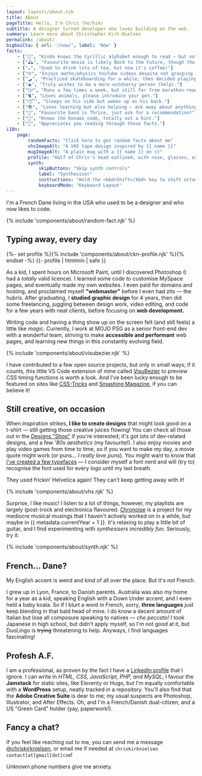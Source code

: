```yaml
---
layout: layouts/about.njk
title: About
pageTitle: Hello, I'm Chris (he/him)
subtitle: A designer turned developer who loves building on the web.
summary: Learn more about Christopher Kirk-Nielsen
permalink: /about/
bigboiCta: { url: '/now/', label: 'Now' }
facts:
    - ["👀", "Kinda knows the Cyrillic alphabet enough to read — but not understand — sentences."]
    - ["🕰", "Favourite movie is likely Back to the Future, though the dad is a creep."]
    - ["☕️", "Used to drink lots of tea, but now it's coffee!"]
    - ["🤓", "Enjoys maths/physics YouTube videos despite not grasping everything."]
    - ["🛹", "Practiced skateboarding for a while, then decided playing Tony Hawk was safer."]
    - ["⛰", "Truly wishes to be a more outdoorsy person (help)."]
    - ["🏃‍♂️", "Runs a few times a week, but still far from marathon-ready."]
    - ["🐈", "Loves animals, please introduce your pet."]
    - ["😴", "Sleeps on his side but wakes up on his back."]
    - ["📚", "Loves learning but also helping — ask away about anything!"]
    - ["🎸", "Favourite band is Thrice, just ask for a recommendation!"]
    - ["👾", "Knows the Konami code, totally not a hint."]
    - ["💜", "Appreciates you reading through these facts."]
i18n:
    page:
        randomFacts: "Click here to get random facts about me"
        vhsImageAlt: "A VHS tape design inspired by {{ name }}"
        mugImageAlt: "A plain mug with a {{ name }} on it"
        profile: "Half of Chris's head outlined, with nose, glasses, eyebrows and beard drawn"
        synth:
            skipButtons: "Skip synth controls"
            label: "Synthesiser"
            instructions: "Hold the <kbd>Shift</kbd> key to shift octaves"
            keyboardMode: "Keyboard Layout"
---
```


<p class="u-fontWeight-bold">I'm a <span class="about-country" data-flag="🇫🇷" data-icon="🥖">French</span> <span class="about-country" data-flag="🇩🇰" data-icon="🧜‍♀️">Dane</span> living in the <span class="about-country" data-flag="🇺🇸" data-icon="🏈">USA</span> who used to be a designer and who now likes to code.</p>

{% include 'components/about/random-fact.njk' %}

## Typing away, every day

<div class="about-first">
{%- set profile %}{% include 'components/about/ckn-profile.njk' %}{% endset -%}
{{- profile | htmlmin | safe }}

As a kid, I spent hours on Microsoft Paint, until I discovered Photoshop (I had a *totally* valid licence). I learned some code to customise MySpace pages, and eventually made my own websites. I even paid for domains and hosting, and proclaimed myself **"webmaster"** before I even had zits — the hubris. After graduating, I **studied graphic design** for 4 years, then did some freelancing, juggling between design work, video editing, and code for a few years with neat clients, before focusing on **web development.**

</div>

Writing code and having a thing show up on the screen felt (and still feels) a little like <em class="about-emoji" data-emoji="✨">magic</em>. Currently, I work at MOJO PSG as a senior front-end dev with a wonderful team, striving to make **accessible and performant** web pages, and learning new things in this constantly evolving field.

{% include 'components/about/visubezier.njk' %}

<p data-about="opensource">
I have contributed to a few open source projects, but only in small ways; if it counts, this little VS Code extension of mine called <a href="https://marketplace.visualstudio.com/items?itemName=chriskirknielsen.visubezier">VisuBezier</a> to preview CSS timing functions is worth a look. And I've been lucky enough to be featured on sites like <a href="https://css-tricks.com/author/chriskirknielsen/">CSS-Tricks</a> and <a href="https://www.smashingmagazine.com/author/chriskirknielsen/">Smashing Magazine</a>, if you can believe it!
</p>

## Still creative, on occasion

<p data-about="creative">
When inspiration strikes, <strong>I like to create designs</strong> that might look good on a t-shirt — still getting those creative juices flowing! You can check all those out in the <a href="/designs/">Designs "Shop"</a> if you're interested; it's got lots of dev-related designs, and a few <em class="about-emoji" data-emoji="🌴">'80s aesthetics</em> (my favourite!). I also enjoy movies and play video games from time to time, so if you want to make my day, a movie quote might work (or puns… <em>I really love puns</em>). You might want to know that <a href="/fonts/">I've created a few typefaces</a> — I consider myself a font nerd and will (try to) recognise the font used for every logo until my last breath.
</p>

<p class="about-quotebox">They used frickin’ Helvetica again! They can’t keep getting away with it!</p>

{% include 'components/about/vhs.njk' %}

Surprise, I like music! I listen to a lot of things, however, my playlists are largely (post-)rock and electronica flavoured. [Chronoise](https://chronoise.com) is a project for my mediocre musical musings that I haven't actively worked on in a while, but maybe in {{ metadata.currentYear + 1 }}. It's relaxing to play a little bit of guitar, and I find experimenting with *synthesisers incredibly fun*. <span class="nojs-hidden">Seriously, try it:</span>

{% include 'components/about/synth.njk' %}

## French… Dane?

<p class="about-quotebox" data-about="personal">My English accent is weird and kind of all over the place. But it's not French.</p>

<p>
I grew up in Lyon, France, to Danish parents. Australia was also my home for a year as a kid, speaking English with a Down Under accent, and I even held a baby koala. So if I blurt a word in French, sorry, <strong>three languages</strong> just keep blending in that bald head of mine. I do know a decent amount of Italian but lose all composure speaking to natives — <em lang="it" class="about-emoji" data-emoji="🤌">che peccato!</em> I took Japanese in high school, but didn't apply myself, so I'm not good at it, but DuoLingo is <del>trying</del> threatening to help. Anyways, I find languages fascinating!
</p>

## Profesh A.F.

I am a professional, as proven by the fact I have a [LinkedIn profile](https://www.linkedin.com/in/chriskirknielsen/) that I ignore. I can write in *HTML, CSS, JavaScript, PHP, and MySQL*; I favour the **Jamstack** for static sites, like Eleventy or Hugo, but I'm equally comfortable with a **WordPress** setup, neatly tracked in a repository. You'll also find that the **Adobe Creative Suite** is dear to me; my usual suspects are Photoshop, Illustrator, and After Effects. Oh, and I'm a French/Danish dual-citizen, and a US "Green Card" holder (yay, paperwork!).

## Fancy a chat?

<p data-about="contact">
If you feel like reaching out to me, you can send me a message <a href="https://{{ metadata.author.mastodonInstance }}/@{{ metadata.author.mastodon }}">@chriskirknielsen</a>, or email me if needed at <code>chriskirknielsen<wbr><span class="visually-hidden" aria-hidden="true" style="user-select:none;">contact</span>[at]gmail[dot]com</code>!
</p>

<p class="about-quotebox">Unknown phone numbers give me anxiety.</p>